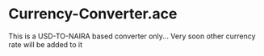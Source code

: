 # Currency-Converter.ace
 This is a USD-TO-NAIRA based converter only... Very soon other currency rate will be added to it
